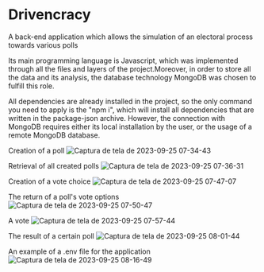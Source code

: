 # Drivencracy
A back-end application which allows the simulation of an electoral process towards various polls

Its main programming language is Javascript, which was implemented through all the files and layers of the project.Moreover, in order to store all the data and its analysis, the database technology MongoDB was chosen to fulfill this role.

All dependencies are already installed in the project, so the only command you need to apply is the "npm i", which will install all dependencies that are written in the package-json archive. However, the connection with MongoDB requires either its local installation by the user, or the usage of a remote MongoDB database.

Creation of a poll
![Captura de tela de 2023-09-25 07-34-43](https://github.com/tiagoalexandrecs/Drivencracy/assets/122137155/3f62f3bc-1627-4270-8bdd-b9348f218a11)


Retrieval of all created polls
![Captura de tela de 2023-09-25 07-36-31](https://github.com/tiagoalexandrecs/Drivencracy/assets/122137155/8869a718-ab7a-4307-aa00-0c435087bfdd)


Creation of a vote choice
![Captura de tela de 2023-09-25 07-47-07](https://github.com/tiagoalexandrecs/Drivencracy/assets/122137155/fcb33d92-2114-48ae-9934-90c5d1495df8)


The return of a poll's vote options 
![Captura de tela de 2023-09-25 07-50-47](https://github.com/tiagoalexandrecs/Drivencracy/assets/122137155/e552977f-fc8a-42cb-9e96-ad8ace4215b4)


A vote
![Captura de tela de 2023-09-25 07-57-44](https://github.com/tiagoalexandrecs/Drivencracy/assets/122137155/942ef683-e21a-4731-9799-9d5a2800a368)


The result of a certain poll
![Captura de tela de 2023-09-25 08-01-44](https://github.com/tiagoalexandrecs/Drivencracy/assets/122137155/fa67a0d4-aeb2-4c16-8a6c-2fd12d00464b)


An example of a .env file for the application
![Captura de tela de 2023-09-25 08-16-49](https://github.com/tiagoalexandrecs/Drivencracy/assets/122137155/350b3cc1-783c-459f-b4bb-121a29211608)



